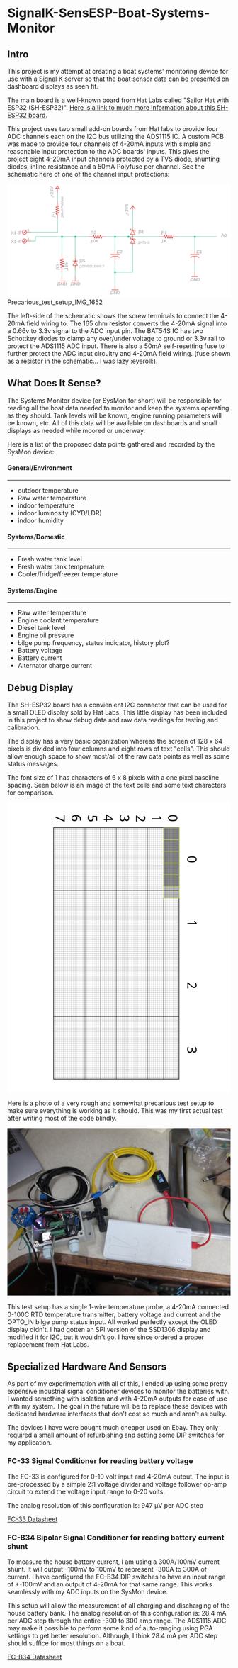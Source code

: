 # SignalK-SensESP-Boat-Systems-Monitor

## Intro
This project is my attempt at creating a boat systems' monitoring device for use with a Signal K server so that the boat sensor data can be presented on dashboard displays as seen fit.

The main board is a well-known board from Hat Labs called "Sailor Hat with ESP32 (SH-ESP32)". [Here is a link to much more information about this SH-ESP32 board.](https://docs.hatlabs.fi/sh-esp32/)

This project uses two small add-on boards from Hat labs to provide four ADC channels each on the I2C bus utilizing the ADS1115 IC. A custom PCB was made to provide four channels of 4-20mA inputs with simple and reasonable input protection to the ADC boards' inputs. This gives the project eight 4-20mA input channels protected by a TVS diode, shunting diodes, inline resistance and a 50mA Polyfuse per channel. See the schematic here of one of the channel input protections:

![Schematic diagram of one of the 4-20mA input processing and protection circuits for the ADC channels](docs/images/4-20mA_schematic_one_channel.png?raw=false)
Precarious_test_setup_IMG_1652

The left-side of the schematic shows the screw terminals to connect the 4-20mA field wiring to. The 165 ohm resistor converts the 4-20mA signal into a 0.66v to 3.3v signal to the ADC input pin. The BAT54S IC has two Schottkey diodes to clamp any over/under voltage to ground or 3.3v rail to protect the ADS1115 ADC input. There is also a 50mA self-resetting fuse to further protect the ADC input circuitry and 4-20mA field wiring. (fuse shown as a resistor in the schematic... I was lazy :eyeroll:).

## What Does It Sense?
The Systems Monitor device (or SysMon for short) will be responsible for reading all the boat data needed to monitor and keep the systems operating as they should. Tank levels will be known, engine running parameters will be known, etc. All of this data will be available on dashboards and small displays as needed while moored or underway.

Here is a list of the proposed data points gathered and recorded by the SysMon device:

#### General/Environment
--------------------
 * outdoor temperature
 * Raw water temperature
 * indoor temperature
 * indoor luminosity (CYD/LDR)
 * indoor humidity
 
#### Systems/Domestic
--------------------
 * Fresh water tank level
 * Fresh water tank temperature
 * Cooler/fridge/freezer temperature
 
#### Systems/Engine
--------------------
 * Raw water temperature
 * Engine coolant temperature
 * Diesel tank level
 * Engine oil pressure
 * bilge pump frequency, status indicator, history plot?
 * Battery voltage
 * Battery current
 * Alternator charge current

## Debug Display
The SH-ESP32 board has a convienient I2C connector that can be used for a small OLED display sold by Hat Labs. This little display has been included in this project to show debug data and raw data readings for testing and calibration. 

The display has a very basic organization whereas the screen of 128 x 64 pixels is divided into four columns and eight rows of text "cells". This should allow enough space to show most/all of the raw data points as well as some status messages.

The font size of 1 has characters of 6 x 8 pixels with a one pixel baseline spacing. Seen below is an image of the text cells and some text characters for comparison.

![Diagram grid of the display layout with some text boundries](src/displays/SSD1306Display.svg?raw=true)


Here is a photo of a very rough and somewhat precarious test setup to make sure everything is working as it should. This was my first actual test after writing most of the code blindly. 

![Photo of first trial test setup](docs/images/Precarious_test_setup_IMG_1652.JPG?raw=false)

This test setup has a single 1-wire temperature probe, a 4-20mA connected 0-100C RTD temperature transmitter, battery voltage and current and the OPTO_IN bilge pump status input. All worked perfectly except the OLED display didn't. I had gotten an SPI version of the SSD1306 display and modified it for I2C, but it wouldn't go. I have since ordered a proper replacement from Hat Labs.

## Specialized Hardware And Sensors
As part of my experimentation with all of this, I ended up using some pretty expensive industrial signal conditioner devices to monitor the batteries with. I wanted something with isolation and with 4-20mA outputs for ease of use with my system. The goal in the future will be to replace these devices with dedicated hardware interfaces that don't cost so much and aren't as bulky.

The devices I have were bought much cheaper used on Ebay. They only required a small amount of refurbishing and setting some DIP switches for my application.

### FC-33 Signal Conditioner for reading battery voltage
The FC-33 is configured for 0-10 volt input and 4-20mA output. The input is pre-processed by a simple 2:1 voltage divider and voltage follower op-amp circuit to extend the voltage input range to 0-20 volts.

The analog resolution of this configuration is: 947 μV per ADC step

[FC-33 Datasheet](https://cdn.automationdirect.com/static/specs/fcsignalconditioners.pdf)


### FC-B34 Bipolar Signal Conditioner for reading battery current shunt
To measure the house battery current, I am using a 300A/100mV current shunt. It will output -100mV to 100mV to represent -300A to 300A of current. I have configured the FC-B34 DIP switches to have an input range of +-100mV and an output of 4-20mA for that same range. This works seamlessly with my ADC inputs on the SysMon device.

This setup will allow the measurement of all charging and discharging of the house battery bank. The analog resolution of this configuration is: 28.4 mA per ADC step through the entire -300 to 300 amp range. The ADS1115 ADC may make it possible to perform some kind of auto-ranging using PGA settings to get better resolution. Although, I think 28.4 mA per ADC step should suffice for most things on a boat.

[FC-B34 Datasheet](https://cdn.automationdirect.com/static/specs/fcbiposigcond.pdf)

